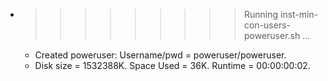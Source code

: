 * >>>>>>>>> Running inst-min-con-users-poweruser.sh ...
  * Created poweruser: Username/pwd = poweruser/poweruser.
  * Disk size = 1532388K. Space Used = 36K. Runtime = 00:00:00:02.
